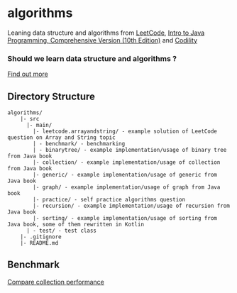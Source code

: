 # algorithms
Leaning data structure and algorithms from [LeetCode](https://leetcode.com), [Intro to Java Programming, Comprehensive Version (10th Edition)](https://www.amazon.com/Intro-Java-Programming-Comprehensive-Version/dp/0133761312) and [Codility](https://app.codility.com/programmers/)

### Should we learn data structure and algorithms ? 
[Find out more](https://www.quora.com/Why-should-I-learn-data-structures-and-algorithms)

## Directory Structure
```
algorithms/
    |- src
      |- main/             
        |- leetcode.arrayandstring/ - example solution of LeetCode question on Array and String topic
        | - benchmark/ - benchmarking 
        | - binarytree/ - example implementation/usage of binary tree from Java book
        |- collection/ - example implementation/usage of collection from Java book
        |- generic/ - example implementation/usage of generic from Java book
        |- graph/ - example implementation/usage of graph from Java book
        |- practice/ - self practice algorithms question
        |- recursion/ - example implementation/usage of recursion from Java book
        |- sorting/ - example implementation/usage of sorting from Java book, some of them rewritten in Kotlin
      | - test/ - test class
    |- .gitignore
    |- README.md
```

## Benchmark
[Compare collection performance](src/main/benchmark/benchmark.md)
